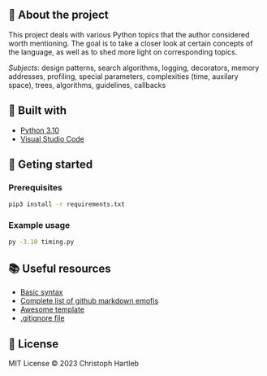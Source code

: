 ## :newspaper: About the project

This project deals with various Python topics that the author considered worth mentioning. The goal is to take a closer look at certain concepts of the language, as well as to shed more light on corresponding topics.

_Subjects:_ design patterns, search algorithms, logging, decorators, memory addresses, profiling, special parameters, complexities (time, auxilary space), trees, algorithms, guidelines, callbacks

## :hammer: Built with

* [Python 3.10](https://www.python.org/)
* [Visual Studio Code](https://code.visualstudio.com/)

## :runner: Geting started

### Prerequisites

```bash
pip3 install -r requirements.txt
```

### Example usage

```bash
py -3.10 timing.py
```

## :books: Useful resources

* [Basic syntax](https://www.markdownguide.org/basic-syntax/)
* [Complete list of github markdown emofis](https://dev.to/nikolab/complete-list-of-github-markdown-emoji-markup-5aia)
* [Awesome template](http://github.com/Human-Activity-Recognition/blob/main/README.md)
* [.gitignore file](https://git-scm.com/docs/gitignore)

## :bookmark: License

MIT License :copyright: 2023 Christoph Hartleb
